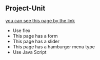 ## Project-Unit
[you can see this page by the link]([https://dariya105.github.io/Website-shop/])
- Use flex
- This page has a form
- This page has a slider
- This page has a hamburger menu type
- Use Java Script
